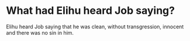 # What had Elihu heard Job saying?

Elihu heard Job saying that he was clean, without transgression, innocent and there was no sin in him.
